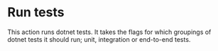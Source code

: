 # Run tests

This action runs dotnet tests. It takes the flags for which groupings of dotnet tests it should run; unit, integration or end-to-end tests.